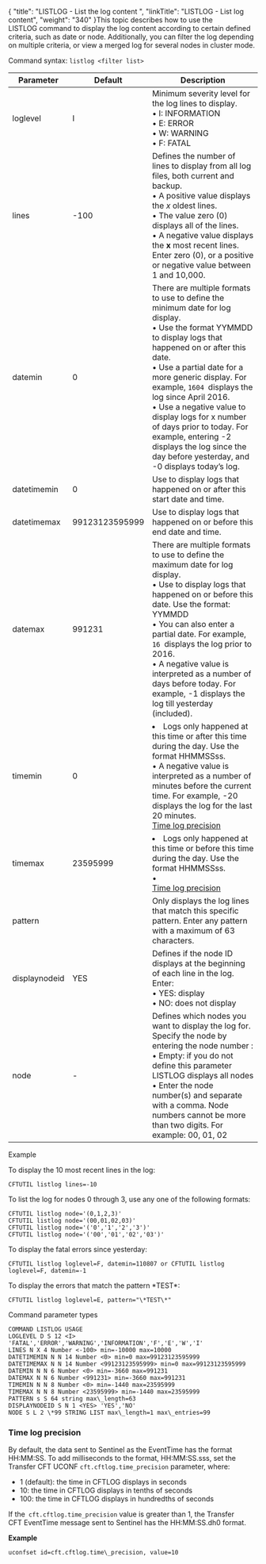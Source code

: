 {
    "title": "LISTLOG - List the log content ",
    "linkTitle": "LISTLOG - List log content",
    "weight": "340"
}This topic describes how to use the LISTLOG command to display the log content according to certain defined criteria, such as date or node. Additionally, you can filter the log depending on multiple criteria, or view a merged log for several nodes in cluster mode.

Command syntax: `listlog <filter list>`


| Parameter  | Default  | Description  |
| --- | --- | --- |
| loglevel  | I  |  Minimum severity level for the log lines to display.<br/> • I: INFORMATION<br/> • E: ERROR<br/> • W: WARNING<br/> • F: FATAL</li>  |
| lines  | -100  |  Defines the number of lines to display from all log files, both current and backup.<br/> • A positive value displays the *x* oldest lines.<br/> • The value zero (0) displays all of the lines.<br/> • A negative value displays the **x** most recent lines.<br/>Enter zero (0), or a positive or negative value between 1 and 10,000.  |
| datemin  | 0  |  There are multiple formats to use to define the minimum date for log display.<br/> • Use the format YYMMDD to display logs that happened on or after this date.<br/> • Use a partial date for a more generic display. For example, <code>1604 </code>displays the log since April 2016.<br/> • Use a negative value to display logs for x number of days prior to today. For example, entering -2 displays the log since the day before yesterday, and -0 displays today’s log.</li>  |
|  datetimemin  | 0  | Use to display logs that happened on or after this start date and time.  |
|  datetimemax  | 99123123595999  | Use to display logs that happened on or before this end date and time.  |
| datemax  | 991231  |  There are multiple formats to use to define the maximum date for log display.<br/> • Use to display logs that happened on or before this date. Use the format: YYMMDD<br/> • You can also enter a partial date. For example, <code>16 </code>displays the log prior to 2016.<br/> • A negative value is interpreted as a number of days before today. For example, -1 displays the log till yesterday (included).</li>  |
| timemin  | 0  |  <li>Logs only happened at this time or after this time during the day. Use the format HHMMSSss.<br/> • A negative value is interpreted as a number of minutes before the current time. For example, -20 displays the log for the last 20 minutes.<br/><a href="#Time" class="MCXref xref">Time log precision</a>  |
| timemax  | 23595999  |  <li>Logs only happened at this time or before this time during the day. Use the format HHMMSSss.<br/> • <br/><a href="#Time" class="MCXref xref">Time log precision</a>  |
| pattern  |   | Only displays the log lines that match this specific pattern. Enter any pattern with a maximum of 63 characters.  |
| displaynodeid  | YES  |  Defines if the node ID displays at the beginning of each line in the log. Enter:<br/> • YES: display<br/> • NO: does not display</li>  |
| node  | -  |  Defines which nodes you want to display the log for. Specify the node by entering the node number :<br/> • Empty: if you do not define this parameter LISTLOG displays all nodes<br/> • Enter the node number(s) and separate with a comma. Node numbers cannot be more than two digits. For example: 00, 01, 02</li>  |


Example

To display the 10 most recent lines in the log:

```
CFTUTIL listlog lines=-10
```

To list the log for nodes 0 through 3, use any one of the following formats:

```
CFTUTIL listlog node='(0,1,2,3)'
CFTUTIL listlog node='(00,01,02,03)'
CFTUTIL listlog node='('0','1','2','3')'
CFTUTIL listlog node='('00','01','02','03')'
```

To display the fatal errors since yesterday:

```
CFTUTIL listlog loglevel=F, datemin=110807 or CFTUTIL listlog loglevel=F, datemin=-1
```

To display the errors that match the pattern \*TEST\*:

```
CFTUTIL listlog loglevel=E, pattern="\*TEST\*"
```

Command parameter types

```
COMMAND LISTLOG USAGE
LOGLEVEL D S 12 <I> 'FATAL','ERROR','WARNING','INFORMATION','F','E','W','I'
LINES N X 4 Number <-100> min=-10000 max=10000
DATETIMEMIN N N 14 Number <0> min=0 max=99123123595999
DATETIMEMAX N N 14 Number <99123123595999> min=0 max=99123123595999
DATEMIN N N 6 Number <0> min=-3660 max=991231
DATEMAX N N 6 Number <991231> min=-3660 max=991231
TIMEMIN N N 8 Number <0> min=-1440 max=23595999
TIMEMAX N N 8 Number <23595999> min=-1440 max=23595999
PATTERN s S 64 string max\_length=63
DISPLAYNODEID S N 1 <YES> 'YES','NO'
NODE S L 2 \*99 STRING LIST max\_length=1 max\_entries=99
```
<span id="Time"></span>

### Time log precision

By default, the data sent to Sentinel as the EventTime has the format HH:MM:SS. To add milliseconds to the format, HH:MM:SS.sss, set the Transfer CFT UCONF `cft.cftlog.time_precision` parameter, where:

-   1 (default): the time in CFTLOG displays in seconds
-   10: the time in CFTLOG displays in tenths of seconds
-   100: the time in CFTLOG displays in hundredths of seconds

If the` cft.cftlog.time_precision` value is greater than 1, the Transfer CFT EventTime message sent to Sentinel has the HH:MM:SS.dh0 format.

**Example**

```
uconfset id=cft.cftlog.time\_precision, value=10
```
